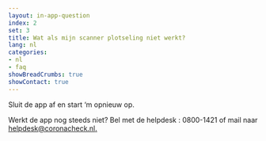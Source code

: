 ```yaml
---
layout: in-app-question
index: 2
set: 3
title: Wat als mijn scanner plotseling niet werkt?
lang: nl
categories:
- nl
- faq
showBreadCrumbs: true
showContact: true
---
```

Sluit de app af en start ‘m opnieuw op. 

Werkt de app nog steeds niet? Bel met de helpdesk : 0800-1421 of mail naar [helpdesk@coronacheck.nl.](mailto:helpdesk@coronacheck.nl)
